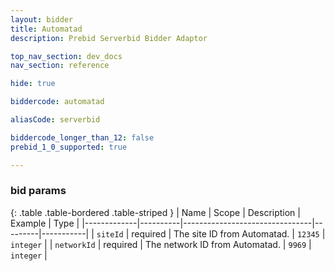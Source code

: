 ```yaml
---
layout: bidder
title: Automatad
description: Prebid Serverbid Bidder Adaptor

top_nav_section: dev_docs
nav_section: reference

hide: true

biddercode: automatad

aliasCode: serverbid

biddercode_longer_than_12: false
prebid_1_0_supported: true

---
```



### bid params

{: .table .table-bordered .table-striped }
| Name        | Scope    | Description                    | Example | Type      |
|-------------|----------|--------------------------------|---------|-----------|
| `siteId`    | required | The site ID from Automatad.    | `12345` | `integer` |
| `networkId` | required | The network ID from Automatad. | `9969`  | `integer` |
